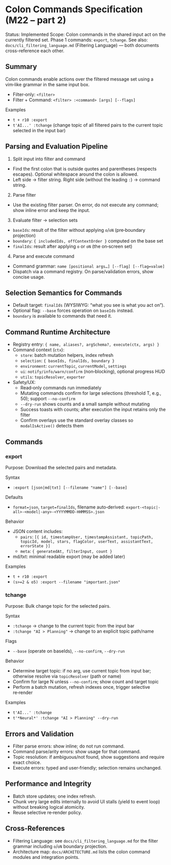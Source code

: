 # Colon Commands Specification (M22 – part 2)

Status: Implemented
Scope: Colon commands in the shared input act on the currently filtered set. Phase 1 commands: `export`, `tchange`.
See also: `docs/cli_filtering_language.md` (Filtering Language) — both documents cross-reference each other.

## Summary

Colon commands enable actions over the filtered message set using a vim‑like grammar in the same input box.

- Filter‑only: `<filter>`
- Filter + Command: `<filter> :<command> [args] [--flags]`

Examples
- `t + r10 :export`
- `t'AI...' :tchange`  (change topic of all filtered pairs to the current topic selected in the input bar)

## Parsing and Evaluation Pipeline

1) Split input into filter and command
- Find the first colon that is outside quotes and parentheses (respects escapes). Optional whitespace around the colon is allowed.
- Left side → filter string. Right side (without the leading `:`) → command string.

2) Parse filter
- Use the existing filter parser. On error, do not execute any command; show inline error and keep the input.

3) Evaluate filter → selection sets
- `baseIds`: result of the filter without applying `o`/`oN` (pre‑boundary projection)
- `boundary`: `{ includedIds, offContextOrder }` computed on the base set
- `finalIds`: result after applying `o` or `oN` (the on‑screen set)

4) Parse and execute command
- Command grammar: `name [positional args…] [--flag] [--flag=value]`
- Dispatch via a command registry. On parse/validation errors, show concise usage.

## Selection Semantics for Commands
- Default target: `finalIds` (WYSIWYG: “what you see is what you act on”).
- Optional flag: `--base` forces operation on `baseIds` instead.
- `boundary` is available to commands that need it.

## Command Runtime Architecture
- Registry entry: `{ name, aliases?, argSchema?, execute(ctx, args) }`
- Command context (`ctx`):
  - `store`: batch mutation helpers, index refresh
  - `selection`: `{ baseIds, finalIds, boundary }`
  - `environment`: `currentTopic`, `currentModel`, `settings`
  - `ui`: `notify/info/warn/confirm` (non‑blocking), optional progress HUD
  - `utils`: `topicResolver`, `exporter`
- Safety/UX:
  - Read‑only commands run immediately
  - Mutating commands confirm for large selections (threshold T, e.g., 50); support `--no-confirm`
  - `--dry-run` shows counts and a small sample without mutating
  - Success toasts with counts; after execution the input retains only the filter
  - Confirm overlays use the standard overlay classes so `modalIsActive()` detects them

## Commands

### export
Purpose: Download the selected pairs and metadata.

Syntax
- `:export [json|md|txt] [--filename "name"] [--base]`

Defaults
- `format=json`, `target=finalIds`, filename auto‑derived: `export-<topic|-all>-<model|-any>-<YYYYMMDD-HHMMSS>.json`

Behavior
- JSON content includes:
  - `pairs`: `[{ id, timestampUser, timestampAssistant, topicPath, topicId, model, stars, flagColor, userText, assistantText, errorState }]`
  - `meta`: `{ generatedAt, filterInput, count }`
- md/txt: minimal readable export (may be added later)

Examples
- `t + r10 :export`
- `(s>=2 & o5) :export --filename "important.json"`

### tchange
Purpose: Bulk change topic for the selected pairs.

Syntax
- `:tchange`                  → change to the current topic from the input bar
- `:tchange "AI > Planning"` → change to an explicit topic path/name

Flags
- `--base` (operate on baseIds), `--no-confirm`, `--dry-run`

Behavior
- Determine target topic: if no arg, use current topic from input bar; otherwise resolve via `topicResolver` (path or name)
- Confirm for large N unless `--no-confirm`; show count and target topic
- Perform a batch mutation, refresh indexes once, trigger selective re‑render

Examples
- `t'AI...' :tchange`
- `t'*Neural*' :tchange "AI > Planning" --dry-run`

## Errors and Validation
- Filter parse errors: show inline; do not run command.
- Command parse/arity errors: show usage for that command.
- Topic resolution: if ambiguous/not found, show suggestions and require exact choice.
- Execute errors: typed and user‑friendly; selection remains unchanged.

## Performance and Integrity
- Batch store updates; one index refresh.
- Chunk very large edits internally to avoid UI stalls (yield to event loop) without breaking logical atomicity.
- Reuse selective re‑render policy.

## Cross‑References
- Filtering Language: see `docs/cli_filtering_language.md` for the filter grammar including `o`/`oN` boundary projection.
- Architecture map: `docs/ARCHITECTURE.md` lists the colon command modules and integration points.
